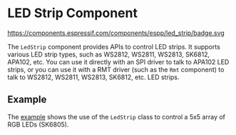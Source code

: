 # LED Strip Component 

https://components.espressif.com/components/espp/led_strip/badge.svg

The `LedStrip` component provides APIs to control LED strips. It supports
various LED strip types, such as WS2812, WS2811, WS2813, SK6812, APA102, etc.
You can use it directly with an SPI driver to talk to APA102 LED strips, or you
can use it with a RMT driver (such as the `Rmt` component) to talk to WS2812,
WS2811, WS2813, SK6812, etc. LED strips.

## Example

The [example](./example) shows the use of the `LedStrip` class to control a 5x5
array of RGB LEDs (SK6805).

